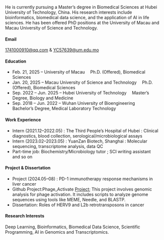 

He is currently pursuing a Master’s degree in Biomedical Sciences at Hubei University of Technology, China. His research interests include bioinformatics, biomedical data science, and the application of AI in life sciences. He has been offered PhD positions at the University of Macau and Macau University of Science and Technology.

#### Email
1741000910@qq.com & YC57639@um.edu.mo

#### Education
- Feb. 21, 2025 – University of Macau
 Ph.D. (Offered), Biomedical Sciences
- Jan. 20, 2025 – Macau University of Science and Technology
 Ph.D. (Offered), Biomedical Sciences
- Sep. 2022 – Jun. 2025 – Hubei University of Technology
 Master’s Degree, Biology and Medicine
- Sep. 2018 – Jun. 2022 – Wuhan University of Bioengineering
 Bachelor’s Degree, Medical Laboratory Technology

#### Work Experience
- Intern (2021.12–2022.05) : The Third People’s Hospital of Hubei : Clinical diagnostics, blood collection, serological/microbiological assays  
- Intern (2023.02–2023.05) : YuanZan Biotech, Shanghai : Molecular sequencing, transcriptome analysis, data QC
- Part-time job: Biochemistry/Microbiology tutor ; SCI writing assistant and so on
#### Project & Dissertation
- Project (2024.05–08) : PD-1 immunotherapy response mechanisms in liver cancer
- Github Project:Phage_Activate [Project](https://github.com/zequanhan/phage_activate); This project involves genomic analysis for phage activation. It includes scripts to analyze genome sequences using tools like MEME, Needle, and BLASTP.
- Dissertation: Roles of HERV9 and L2b retrotransposons in cancer
  
#### Research Interests
Deep Learning, Bioinformatics, Biomedical Data Science, Scientific Programming, AI in Genomics and Transcriptomics.

